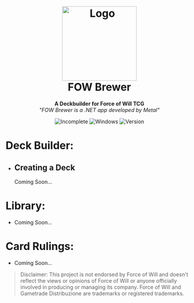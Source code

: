 <h1 align="center">
  <img src="https://i.gyazo.com/ed04886a2a3986b6e38d5bff01d13184.png" alt="Logo" width="200" height="200">
  <br/>
  FOW Brewer
</h1>

<p align="center">
  <b>A Deckbuilder for Force of Will TCG</b> 
  <br>
  <i>"FOW Brewer is a .NET app developed by Metal"</i>
</p>

<p align="center">
  <img alt="Incomplete" src="https://img.shields.io/badge/Incomplete-red?style=flat-round"> 
  <img alt="Windows" src="https://img.shields.io/badge/Windows-blue?style=flat-round&logo=windows"> 
  <img alt="Version" src="https://img.shields.io/badge/-V%200.0.1-18C27D?style=flat-round">
</p>

# Deck Builder: 
- <h2>
    <b>Creating a Deck</b>
  </h2>
  Coming Soon...





# Library: 
- Coming Soon...
# Card Rulings: 
- Coming Soon...

> Disclaimer: This project is not endorsed by Force of Will and doesn't reflect the views or opinions of Force of Will or anyone officially involved in producing or managing its company. Force of Will and Gametrade Distribuzione are trademarks or registered trademarks.
